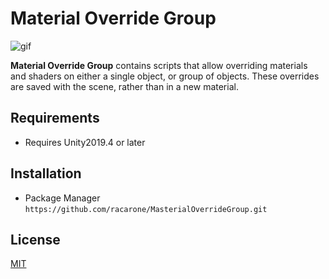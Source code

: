 Material Override Group
====

![gif](https://media.giphy.com/media/0ssAhYXTP5l6PDig29/giphy.gif)

**Material Override Group** contains scripts that allow overriding materials and shaders on either a single object, or group of objects. These overrides are saved with the scene, rather than in a new material.

Requirements
-------

- Requires Unity2019.4 or later

Installation
------------

- Package Manager `https://github.com/racarone/MasterialOverrideGroup.git`

License
-------

[MIT](LICENSE.md)
